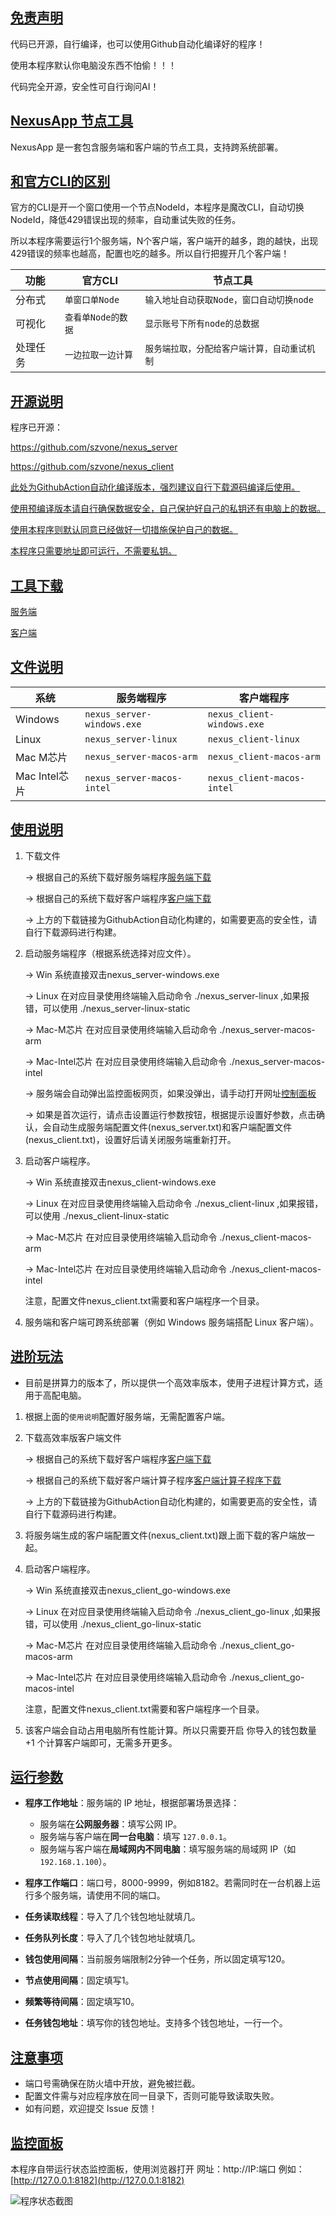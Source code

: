 ## <u>免责声明</u>

代码已开源，自行编译，也可以使用Github自动化编译好的程序！

使用本程序默认你电脑没东西不怕偷！！！

代码完全开源，安全性可自行询问AI！

## <u>NexusApp 节点工具</u>

NexusApp 是一套包含服务端和客户端的节点工具，支持跨系统部署。

## <u>和官方CLI的区别</u>

官方的CLI是开一个窗口使用一个节点NodeId，本程序是魔改CLI，自动切换NodeId，降低429错误出现的频率，自动重试失败的任务。

所以本程序需要运行1个服务端，N个客户端，客户端开的越多，跑的越快，出现429错误的频率也越高，配置也吃的越多。所以自行把握开几个客户端！


| 功能&#xA;   | 官方CLI&#xA;       | 节点工具&#xA;                                |
| ----------- | ------------------ | -------------------------------------------- |
| 分布式&#xA; | `单窗口单Node`     | `输入地址自动获取Node，窗口自动切换node`     |
| 可视化&#xA; | `查看单Node的数据` | `显示账号下所有node的总数据`                 |
| 处理任务    | `一边拉取一边计算` | `服务端拉取，分配给客户端计算，自动重试机制` |

## <u>开源说明</u>

程序已开源：

https://github.com/szvone/nexus_server

https://github.com/szvone/nexus_client

<u>此处为GithubAction自动化编译版本，强烈建议自行下载源码编译后使用。</u>

<u>使用预编译版本请自行确保数据安全，自己保护好自己的私钥还有电脑上的数据。</u>

<u>使用本程序则默认同意已经做好一切措施保护自己的数据。</u>

<u>本程序只需要地址即可运行，不需要私钥。</u>

## <u>工具下载</u>

[服务端](https://github.com/szvone/nexus_server/releases/)

[客户端](https://github.com/szvone/nexus_client/releases/)


## <u>文件说明</u>


| 系统&#xA;         | 服务端程序&#xA;            | 客户端程序&#xA;                    |
| ----------------- | -------------------------- | ---------------------------------- |
| Windows&#xA;      | `nexus_server-windows.exe` | `nexus_client-windows.exe` |
| Linux&#xA;        | `nexus_server-linux`       | `nexus_client-linux`               |
| Mac M芯片&#xA; | `nexus_server-macos-arm`      | `nexus_client-macos-arm`              |
| Mac Intel芯片&#xA; | `nexus_server-macos-intel`   |`nexus_client-macos-intel`              |



## <u>使用说明</u>

1. 下载文件

   -> 根据自己的系统下载好服务端程序[服务端下载](https://github.com/szvone/nexus_server/releases/)

   -> 根据自己的系统下载好客户端程序[客户端下载](https://github.com/szvone/nexus_client/releases/)

   -> 上方的下载链接为GithubAction自动化构建的，如需要更高的安全性，请自行下载源码进行构建。



2. 启动服务端程序（根据系统选择对应文件）。

   -> Win 系统直接双击nexus_server-windows.exe

   -> Linux 在对应目录使用终端输入启动命令 ./nexus_server-linux ,如果报错，可以使用 ./nexus_server-linux-static

   -> Mac-M芯片 在对应目录使用终端输入启动命令 ./nexus_server-macos-arm

   -> Mac-Intel芯片 在对应目录使用终端输入启动命令 ./nexus_server-macos-intel

   -> 服务端会自动弹出监控面板网页，如果没弹出，请手动打开网址[控制面板](http://127.0.0.1:8182)

   -> 如果是首次运行，请点击设置运行参数按钮，根据提示设置好参数，点击确认，会自动生成服务端配置文件(nexus_server.txt)和客户端配置文件(nexus_client.txt)，设置好后请关闭服务端重新打开。




3. 启动客户端程序。

   -> Win 系统直接双击nexus_client-windows.exe

   -> Linux 在对应目录使用终端输入启动命令 ./nexus_client-linux ,如果报错，可以使用 ./nexus_client-linux-static

   -> Mac-M芯片 在对应目录使用终端输入启动命令 ./nexus_client-macos-arm

   -> Mac-Intel芯片 在对应目录使用终端输入启动命令 ./nexus_client-macos-intel

   注意，配置文件nexus_client.txt需要和客户端程序一个目录。



4. 服务端和客户端可跨系统部署（例如 Windows 服务端搭配 Linux 客户端）。

## <u>进阶玩法</u>

* 目前是拼算力的版本了，所以提供一个高效率版本，使用子进程计算方式，适用于高配电脑。

1. 根据上面的`使用说明`配置好服务端，无需配置客户端。

2. 下载高效率版客户端文件

   -> 根据自己的系统下载好客户端程序[客户端下载](https://github.com/szvone/nexus_client_go/releases/)

   -> 根据自己的系统下载好客户端计算子程序[客户端计算子程序下载](https://github.com/szvone/nexus_client_worker/releases/)

   -> 上方的下载链接为GithubAction自动化构建的，如需要更高的安全性，请自行下载源码进行构建。

3. 将服务端生成的客户端配置文件(nexus_client.txt)跟上面下载的客户端放一起。

4. 启动客户端程序。

   -> Win 系统直接双击nexus_client_go-windows.exe

   -> Linux 在对应目录使用终端输入启动命令 ./nexus_client_go-linux ,如果报错，可以使用 ./nexus_client_go-linux-static

   -> Mac-M芯片 在对应目录使用终端输入启动命令 ./nexus_client_go-macos-arm

   -> Mac-Intel芯片 在对应目录使用终端输入启动命令 ./nexus_client_go-macos-intel

   注意，配置文件nexus_client.txt需要和客户端程序一个目录。

5. 该客户端会自动占用电脑所有性能计算。所以只需要开启 你导入的钱包数量+1 个计算客户端即可，无需多开更多。


## <u>运行参数</u>

* **程序工作地址**：服务端的 IP 地址，根据部署场景选择：

  * 服务端在**公网服务器**：填写公网 IP。
  * 服务端与客户端在**同一台电脑**：填写 `127.0.0.1`。
  * 服务端与客户端在**局域网内不同电脑**：填写服务端的局域网 IP（如 `192.168.1.100`）。

* **程序工作端口**：端口号，8000-9999，例如8182。若需同时在一台机器上运行多个服务端，请使用不同的端口。
  
* **任务读取线程**：导入了几个钱包地址就填几。
* **任务队列长度**：导入了几个钱包地址就填几。
* **钱包使用间隔**：当前服务端限制2分钟一个任务，所以固定填写120。
* **节点使用间隔**：固定填写1。
* **频繁等待间隔**：固定填写10。
* **任务钱包地址**：填写你的钱包地址。支持多个钱包地址，一行一个。


## <u>注意事项</u>

* 端口号需确保在防火墙中开放，避免被拦截。
* 配置文件需与对应程序放在同一目录下，否则可能导致读取失败。
* 如有问题，欢迎提交 Issue 反馈！



## <u>监控面板</u>

本程序自带运行状态监控面板，使用浏览器打开
网址：http://IP:端口
例如：[http://127.0.0.1:8182](http://127.0.0.1:8182)

![程序状态截图](status.png)
